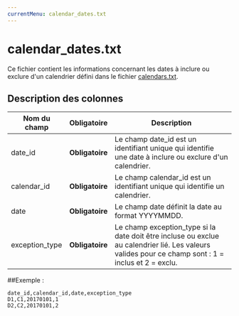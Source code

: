 ```yaml
---
currentMenu: calendar_dates.txt
---
```


# calendar_dates.txt

Ce fichier contient les informations concernant les dates à inclure ou exclure d'un calendrier défini dans le fichier [calendars.txt](calendars.txt.html).

## Description des colonnes

| Nom du champ              |  Obligatoire    |  Description |
|---------------------------|:---------------:|--------------|
| date_id                   | **Obligatoire** | Le champ date_id est un identifiant unique qui identifie une date à inclure ou exclure d'un calendrier.|
| calendar_id               | **Obligatoire** | Le champ calendar_id est un identifiant unique qui identifie un calendrier.|
| date                      | **Obligatoire** | Le champ date définit la date au format YYYYMMDD. |
| exception_type            | **Obligatoire** | Le champ exception_type si la date doit être incluse ou exclue au calendrier lié. Les valeurs valides pour ce champ sont  :  1 = inclus et 2 = exclu.|


##Exemple : 

```
date_id,calendar_id,date,exception_type
D1,C1,20170101,1
D2,C2,20170101,2
```
